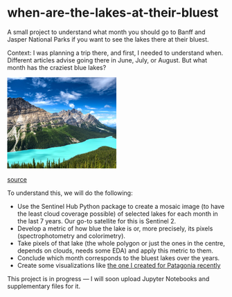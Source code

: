 # when-are-the-lakes-at-their-bluest

A small project to understand what month you should go to Banff and Jasper National Parks if you want to see the lakes there at their bluest.

Context: I was planning a trip there, and first, I needed to understand when. Different articles advise going there in June, July, or August. But what month has the craziest blue lakes?

<img src="peyto-lake.webp" width="50%" height="auto">

[source](https://www.travelawaits.com/2561483/peyto-lake-how-to-visit/)

To understand this, we will do the following:
- Use the Sentinel Hub Python package to create a mosaic image (to have the least cloud coverage possible) of selected lakes for each month in the last 7 years. Our go-to satellite for this is Sentinel 2.
- Develop a metric of how blue the lake is or, more precisely, its pixels (spectrophotometry and colorimetry).
- Take pixels of that lake (the whole polygon or just the ones in the centre, depends on clouds, needs some EDA) and apply this metric to them.
- Conclude which month corresponds to the bluest lakes over the years.
- Create some visualizations like [the one I created for Patagonia recently](https://drive.google.com/file/d/1Ba2JebXhiyNJQnqtTvsa1tW1fpArJbT7/view?usp=sharing)

This project is in progress — I will soon upload Jupyter Notebooks and supplementary files for it.
